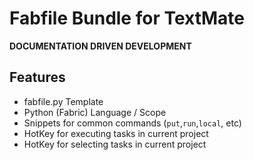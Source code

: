 # Fabfile Bundle for TextMate

**DOCUMENTATION DRIVEN DEVELOPMENT**

Features
--------
* fabfile.py Template
* Python (Fabric) Language / Scope
* Snippets for common commands (`put`,`run`,`local`, etc)
* HotKey for executing tasks in current project
* HotKey for selecting tasks in current project